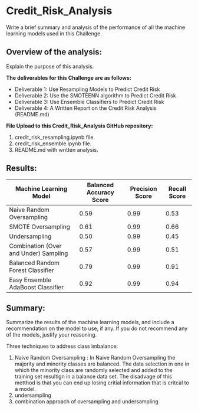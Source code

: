 # Credit_Risk_Analysis
 


Write a brief summary and analysis of the performance of all the machine learning models used in this Challenge.

## Overview of the analysis: 
Explain the purpose of this analysis.



**The deliverables for this Challenge are as follows:**
- Deliverable 1: Use Resampling Models to Predict Credit Risk
- Deliverable 2: Use the SMOTEENN algorithm to Predict Credit Risk
- Deliverable 3: Use Ensemble Classifiers to Predict Credit Risk
- Deliverable 4: A Written Report on the Credit Risk Analysis (README.md)

**File Upload to this Credit_Risk_Analysis GitHub repository:**
1. credit_risk_resampling.ipynb file.
2. credit_risk_ensemble.ipynb file.
3. README.md with written analysis.


## Results: 
Machine Learning Model | Balanced Accuracy Score| Precision Score| Recall Score
------------ | -------------  | ------------- | -------------
Naive Random Oversampling| 0.59 | 0.99|  0.53
SMOTE Oversampling | 0.61 | 0.99| 0.66
Undersampling | 0.50 | 0.99| 0.45
Combination (Over and Under) Sampling | 0.57 | 0.99| 0.51
Balanced Random Forest Classifier | 0.79 |  0.99 |  0.91 
Easy Ensemble AdaBoost Classifier | 0.92 | 0.99 | 0.94 



## Summary: 
Summarize the results of the machine learning models, and include a recommendation on the model to use, if any. If you do not recommend any of the models, justify your reasoning.

Three techniques to address class imbalance: 
1. Naive Random Oversampling : In Naive Random Oversampling the majority and minority classes are balanced. The data selection in one in which the minority class are randomly selected and added to the training set resultign in a balance data set. The disadvage of this metthod is that you  can end up losing critial information that is critcal to a model.
3. undersampling
4. combination approach of oversampling and undersampling

